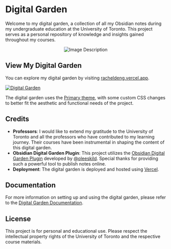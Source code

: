 # Digital Garden

Welcome to my digital garden, a collection of all my Obsidian notes during my undergraduate education at the University of Toronto. This project serves as a personal repository of knowledge and insights gained throughout my courses.

<p align="center">
  <img src="https://i.imgur.com/fFTVlXs.png" alt="Image Description">
</p>

## View My Digital Garden

You can explore my digital garden by visiting [racheldeng.vercel.app](https://racheldeng.vercel.app).

[![Digital Garden](https://img.shields.io/badge/Visit%20My%20Digital%20Garden-Open%20in%20New%20Tab-blue)](https://racheldeng.vercel.app)

The digital garden uses the [Primary theme](https://primary-theme.github.io/), with some custom CSS changes to better fit the aesthetic and functional needs of the project.

## Credits

-   **Professors**: I would like to extend my gratitude to the University of Toronto and all the professors who have contributed to my learning journey. Their courses have been instrumental in shaping the content of this digital garden.
-   **Obsidian Digital Garden Plugin**: This project utilizes the [Obsidian Digital Garden Plugin](https://github.com/oleeskild/obsidian-digital-garden) developed by [@oleeskild](https://github.com/oleeskild). Special thanks for providing such a powerful tool to publish notes online.
-   **Deployment**: The digital garden is deployed and hosted using [Vercel](https://vercel.com).

## Documentation

For more information on setting up and using the digital garden, please refer to the [Digital Garden Documentation](https://dg-docs.ole.dev/).

## License

This project is for personal and educational use. Please respect the intellectual property rights of the University of Toronto and the respective course materials.
